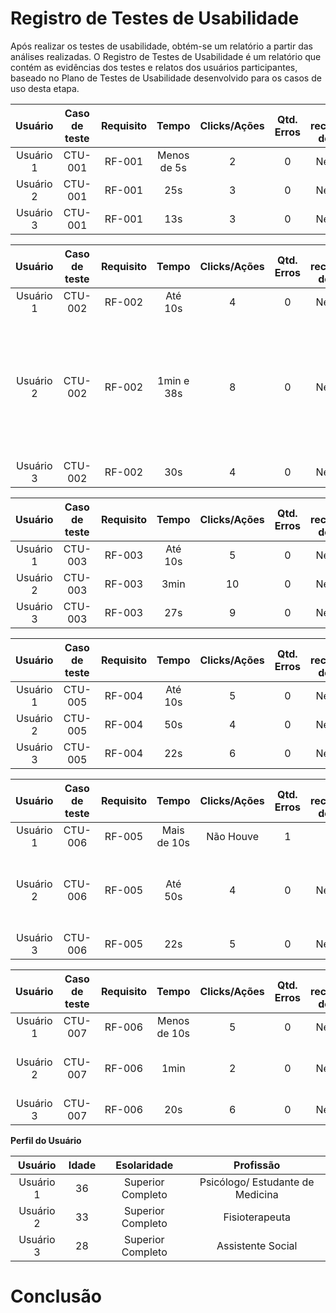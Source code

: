 # Registro de Testes de Usabilidade

Após realizar os testes de usabilidade, obtém-se um relatório a partir das análises realizadas. O Registro de Testes de Usabilidade é um relatório que contém as evidências dos testes e relatos dos usuários participantes, baseado no Plano de Testes de Usabilidade desenvolvido para os casos de uso desta etapa.


| **Usuário** | **Caso de teste** | **Requisito** | **Tempo** | **Clicks/Ações** | **Qtd. Erros** | **Se recuperou do erro** | **Dificuldade** | **Satisfação** |
| :---: | :---: | :---: | :---: | :---: | :---: | :---: | :---: | :---: |
| Usuário 1 | CTU-001	| RF-001 	| Menos de 5s | 2  | 0 | Nenhum | Fácil | 5 |
| Usuário 2 | CTU-001 | RF-001	| 25s | 3  | 0 | Nenhum | Fácil | 5 |
| Usuário 3	| CTU-001 | RF-001 	| 13s | 3  | 0 | Nenhum | Fácil | 5 |

| **Usuário** | **Caso de teste** | **Requisito** | **Tempo** | **Clicks/Ações** | **Qtd. Erros** | **Se recuperou do erro** | **Dificuldade** | **Satisfação** |
| :---: | :---: | :---: | :---: | :---: | :---: | :---: | :---: | :---: |
| Usuário 1	| CTU-002	| RF-002 	| Até 10s | 4  | 0 | Nenhum | Fácil | 5 |
| Usuário 2 | CTU-002	| RF-002 	| 1min e 38s | 8  | 0 | Nenhum | Não apareceu mensagem de alteração do cadastro, talvez o usuário fique confuso | 4 |
| Usuário 3	| CTU-002	| RF-002 	| 30s | 4  | 0 | Nenhum | Fácil | 4 |

| **Usuário** | **Caso de teste** | **Requisito** | **Tempo** | **Clicks/Ações** | **Qtd. Erros** | **Se recuperou do erro** | **Dificuldade** | **Satisfação** |
| :---: | :---: | :---: | :---: | :---: | :---: | :---: | :---: | :---: |
| Usuário 1	| CTU-003	| RF-003	| Até 10s | 5  | 0 | Nenhum | Fácil | 5 |
| Usuário 2 | CTU-003	| RF-003 	| 3min | 10  | 0 | Nenhum | Fácil | 5 |
| Usuário 3	| CTU-003	| RF-003 	| 27s | 9  | 0 | Nenhum | Fácil | 4 |

| **Usuário** | **Caso de teste** | **Requisito** | **Tempo** | **Clicks/Ações** | **Qtd. Erros** | **Se recuperou do erro** | **Dificuldade** | **Satisfação** |
| :---: | :---: | :---: | :---: | :---: | :---: | :---: | :---: | :---: |
| Usuário 1	| CTU-005	| RF-004	| Até 10s | 5 | 0 | Nenhum | Fácil | 5 |
| Usuário 2 | CTU-005	| RF-004	| 50s | 4  | 0 | Nenhum | Fácil | 5 |
| Usuário 3	| CTU-005	| RF-004	| 22s | 6  | 0 | Nenhum | Fácil | 4 |

| **Usuário** | **Caso de teste** | **Requisito** | **Tempo** | **Clicks/Ações** | **Qtd. Erros** | **Se recuperou do erro** | **Dificuldade** | **Satisfação** |
| :---: | :---: | :---: | :---: | :---: | :---: | :---: | :---: | :---: |
| Usuário 1	| CTU-006	| RF-005	| Mais de 10s | Não Houve | 1 | Não | Não avaliado | 0 |
| Usuário 2 | CTU-006	| RF-005 	| Até 50s | 4  | 0 | Nenhum | Poderia aparecer a mensagem de alteração da senha | 5 |
| Usuário 3	| CTU-006	| RF-005 | 22s | 5  | 0 | Nenhum | Fácil | 4 |

| **Usuário** | **Caso de teste** | **Requisito** | **Tempo** | **Clicks/Ações** | **Qtd. Erros** | **Se recuperou do erro** | **Dificuldade** | **Satisfação** |
| :---: | :---: | :---: | :---: | :---: | :---: | :---: | :---: | :---: |
| Usuário 1	| CTU-007	| RF-006	| Menos de 10s | 5 | 0 | Nenhum| Fácil | 5 |
| Usuário 2 | CTU-007	| RF-006 	| 1min | 2  | 0 | Nenhum | Não apareceu a máscara do CPF | 5 |
| Usuário 3	| CTU-007	| RF-006 | 20s | 6  | 0 | Nenhum | Fácil | 5 |

**Perfil do Usuário**

| **Usuário** 	| **Idade** 	| **Esolaridade** | **Profissão** |   
| :---: | :---:	| :---: | :---: |
| Usuário 1	| 36 	| Superior Completo | Psicólogo/ Estudante de Medicina | 
| Usuário 2 | 33 	| Superior Completo | Fisioterapeuta  | 
| Usuário 3	| 28	| Superior Completo | Assistente Social  |

# Conclusão </hr>



